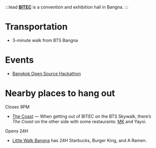 :::lead
[**BITEC**](https://www.bitec.co.th/) is a convention and exhibition hall in Bangna.
:::

# Transportation

- 3-minute walk from BTS Bangna

# Events

- [Bangkok Open Source Hackathon](https://grtn.org/e/bangkok)

# Nearby places to hang out

Closes 9PM

- [The Coast](https://www.facebook.com/CoastBangkok/) — When getting out of BITEC on the BTS Skywalk, there’s _The Coast_ on the other side with some restaurants: [MK](https://bingsu.js.org/#2023-02-19-ncd2023) and Yayoi.

Opens 24H

- [Little Walk Bangna](https://www.facebook.com/littlewalkshoppingcenter/) has 24H Starbucks, Burger King, and A Ramen.